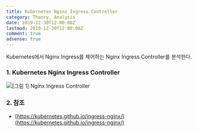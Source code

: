 ```yaml
---
title: Kubernetes Nginx Ingress Controller
category: Theory, Analysis
date: 2019-12-30T12:00:00Z
lastmod: 2019-12-30T12:00:00Z
comment: true
adsense: true
---
```


Kubernetes에서 Nginx Ingress를 제어하는 Nginx Ingress Controller를 분석한다.

### 1. Kubernetes Nginx Ingress Controller

![[그림 1] Nginx Ingress Controller]({{site.baseurl}}/images/theory_analysis/Kubernetes_Nginx_Ingress_Controller/Nginx_Ingress_Controller.PNG)

### 2. 참조

* [https://kubernetes.github.io/ingress-nginx/](https://kubernetes.github.io/ingress-nginx/)